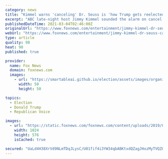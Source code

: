 ```yaml
---
category: news
title: "Kimmel warns 'canceling' Dr. Seuss is 'how Trump gets reelected': Cancel culture is 'his path to victory'"
excerpt: "ABC late-night host Jimmy Kimmel sounded the alarm on cancel culture Tuesday and how it could help former President Donald Trump get elected again in 2024."
publishedDateTime: 2021-03-04T02:46:00Z
originalUrl: "https://www.foxnews.com/entertainment/jimmy-kimmel-dr-seuss-cancel-culture-trump"
webUrl: "https://www.foxnews.com/entertainment/jimmy-kimmel-dr-seuss-cancel-culture-trump"
type: article
quality: 98
heat: 98
published: true

provider:
  name: Fox News
  domain: foxnews.com
  images:
    - url: "https://smartableai.github.io/election/assets/images/organizations/foxnews.com-50x50.jpg"
      width: 50
      height: 50

topics:
  - Election
  - Donald Trump
  - Republican Voice

images:
  - url: "https://static.foxnews.com/foxnews.com/content/uploads/2019/01/Jimmy-Kimmel.jpg"
    width: 1024
    height: 576
    isCached: true

secured: "UaLd4H38XrVd9NLmTDqJLysC/U01fif4i3YW34qbABKtxdQZagJHxzMyTVQZO8jPnwEyyZ4gViYJ0A1qQz7KOfXLEkoR9C7nAJhjbxog8ZGIqfNF3pLJIraFUuauaU5zZauPFx8q/uUO+5vG8W6/zHbSMcCwmojjEJ9I2eKK9kn95ymVaPVM/Lqd3oTsHv+BWK/fOlMoFAIUtwT/1T412CjnIyN6S4KiO8LDeb1vHid/DM+Fe+iYW5Nl/rWxTfRx0qmKFwgDfrozB3LJjSwcEED4Whx3kac6pdZHtdDQFZ2QdL8PTHEnt6haoT2h+ZJYw5Gg98O/9NaV9wGCg5I/MXSZcYFbZVHutw+93Jvgn90=;lx0C27rkmI/AZ1efB956lA=="
---
```


